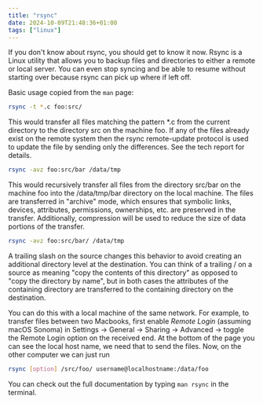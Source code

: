```yaml
---
title: "rsync"
date: 2024-10-09T21:48:36+01:00
tags: ["linux"]
---
```


If you don't know about rsync, you should get to know it now. Rsync is a Linux utility that allows you to backup files and directories to either a remote or local server. You can even stop syncing and be able to resume without starting over because rsync can pick up where if left off. 

Basic usage copied from the `man` page:

```bash
rsync -t *.c foo:src/
```
This would transfer all files matching the pattern *.c from the current directory to the directory src on the machine foo. If any of the files already exist on the remote system then the rsync remote-update protocol is used to update the file by sending only the differences. See the tech report for details.

```bash
rsync -avz foo:src/bar /data/tmp
```
This would recursively transfer all files from the directory src/bar on the machine foo into the
/data/tmp/bar directory on the local machine. The files are transferred in "archive" mode, which ensures
that symbolic links, devices, attributes, permissions, ownerships, etc. are preserved in the transfer.
Additionally, compression will be used to reduce the size of data portions of the transfer.
```bash
rsync -avz foo:src/bar/ /data/tmp
```
A trailing slash on the source changes this behavior to avoid creating an additional directory level at the destination.  You can think of a trailing / on a source as meaning "copy the contents of this directory" as opposed to "copy the directory by name", but in both cases the attributes of the containing directory are transferred to the containing directory on the destination. 

You can do this with a local machine of the same network. For example, to transfer files between two Macbooks, first enable *Remote Login* (assuming macOS Sonoma) in Settings -> General -> Sharing -> Advanced -> toggle the Remote Login option on the received end. At the bottom of the page you can see the local host name, we need that to send the files. Now, on the other computer we can just run
```bash
rsync [option] /src/foo/ username@localhostname:/data/foo
```

You can check out the full documentation by typing `man rsync` in the terminal.
